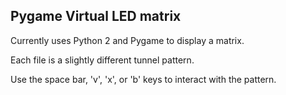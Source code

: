 ## Pygame Virtual LED matrix

Currently uses Python 2 and Pygame to display a matrix.  

Each file is a slightly different tunnel pattern.

Use the space bar, 'v', 'x', or 'b' keys to interact with the pattern.

